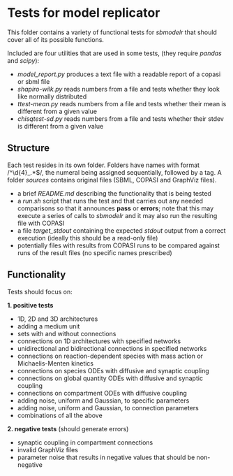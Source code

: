 # Tests for model replicator

This folder contains a variety of functional tests for *sbmodelr* that should cover all of its possible functions.

Included are four utilities that are used in some tests, (they require *pandas* and *scipy*):
 - *model_report.py* produces a text file with a readable report of a copasi or sbml file
 - *shapiro-wilk.py* reads numbers from a file and tests whether they look like normally distributed 
 - *ttest-mean.py* reads numbers from a file and tests whether their mean is different from a given value
 - *chisqtest-sd.py* reads numbers from a file and tests whether their stdev is different from a given value
 
## Structure

Each test resides in its own folder. Folders have names with format /^\d{4}_.*$/, the numeral being assigned sequentially, followed by a tag. A folder *sources* contains original files (SBML, COPASI and GraphViz files).
 - a brief *README.md* describing the functionality that is being tested
 - a *run.sh* script that runs the test and that carries out any needed comparisons so that it announces **pass** or **errors**; note that this may execute a series of calls to *sbmodelr* and it may also run the resulting file with COPASI
 - a file *target_stdout* containing the expected *stdout* output from a correct execution (ideally this should be a read-only file)
 - potentially files with results from COPASI runs to be compared against runs of the result files (no specific names prescribed)

## Functionality

Tests should focus on:

 **1. positive tests**

 - 1D, 2D and 3D architectures
 - adding a medium unit
 - sets with and without connections
 - connections on 1D architectures with specified networks
 - unidirectional and bidirectional connections in specified networks
 - connections on reaction-dependent species with mass action or Michaelis-Menten kinetics
 - connections on species ODEs with diffusive and synaptic coupling
 - connections on global quantity ODEs with diffusive and synaptic coupling
 - connections on compartment ODEs with diffusive coupling
 - adding noise, uniform and Gaussian, to specific parameters
 - adding noise, uniform and Gaussian, to connection parameters
 - combinations of all the above

 **2. negative tests** (should generate errors)

 - synaptic coupling in compartment connections
 - invalid GraphViz files
 - parameter noise that results in negative values that should be non-negative

